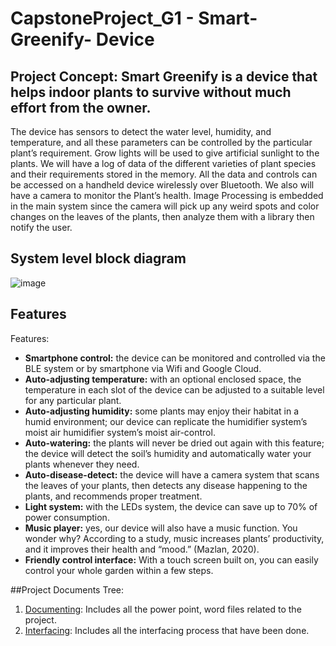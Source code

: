 # CapstoneProject_G1 - Smart-Greenify- Device

## Project Concept: Smart Greenify is a device that helps indoor plants to survive without much effort from the owner. 
The device has sensors to detect the water level, humidity, and temperature, and all these parameters can be controlled by the particular plant’s requirement. Grow lights will be used to give artificial sunlight to the plants. We will have a log of data of the different varieties of plant species and their requirements stored in the memory. All the data and controls can be accessed on a handheld device wirelessly over Bluetooth. We also will have a camera to monitor the Plant’s health.
Image Processing is embedded in the main system since the camera will pick up any weird spots and color changes on the leaves of the plants, then analyze them with a library then notify the user.

## System level block diagram

![image](https://github.com/vyhoangquocnguyen/CapstoneProject_G1/blob/main/Documentation/Supported%20Documents/images/Systemblockdiagram.png?raw=true)

## Features
Features:
- **Smartphone control:** the device can be monitored and controlled via the BLE system or by smartphone via Wifi and Google Cloud.
- **Auto-adjusting temperature:** with an optional enclosed space, the temperature in each slot of the device can be adjusted to a suitable level for any particular plant.
- **Auto-adjusting humidity:** some plants may enjoy their habitat in a humid environment; our device can replicate the humidifier system’s moist air humidifier system’s moist air-control.  
- **Auto-watering:** the plants will never be dried out again with this feature; the device will detect the soil’s humidity and automatically water your plants whenever they need.
- **Auto-disease-detect:** the device will have a camera system that scans the leaves of your plants, then detects any disease happening to the plants, and recommends proper treatment.
- **Light system:** with the LEDs system, the device can save up to 70% of power consumption. 
- **Music player:** yes, our device will also have a music function. You wonder why? According to a study, music increases plants’ productivity, and it improves their health and “mood.” (Mazlan, 2020).
- **Friendly control interface:** With a touch screen built on, you can easily control your whole garden within a few steps.

##Project Documents Tree:
1. [Documenting](https://github.com/vyhoangquocnguyen/CapstoneProject_G1/tree/main/Documentation): Includes all the power point, word files related to the project.
2. [Interfacing](https://github.com/vyhoangquocnguyen/CapstoneProject_G1/tree/main/Interfacing): Includes all the interfacing process that have been done.
